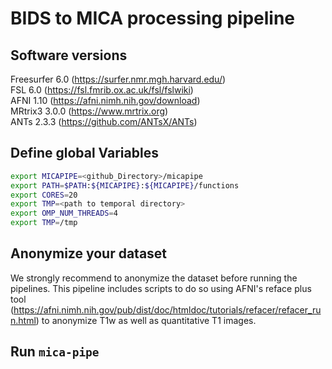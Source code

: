 # BIDS to MICA processing pipeline  

## Software versions
Freesurfer  6.0   (https://surfer.nmr.mgh.harvard.edu/)  
FSL         6.0   (https://fsl.fmrib.ox.ac.uk/fsl/fslwiki)  
AFNI        1.10  (https://afni.nimh.nih.gov/download)  
MRtrix3     3.0.0 (https://www.mrtrix.org)  
ANTs        2.3.3 (https://github.com/ANTsX/ANTs)  

## Define global Variables
```bash
export MICAPIPE=<github_Directory>/micapipe  
export PATH=$PATH:${MICAPIPE}:${MICAPIPE}/functions  
export CORES=20  
export TMP=<path to temporal directory>  
export OMP_NUM_THREADS=4
export TMP=/tmp
```

## Anonymize your dataset
We strongly recommend to anonymize the dataset before running the pipelines. This pipeline includes scripts to do so using AFNI's reface plus tool (https://afni.nimh.nih.gov/pub/dist/doc/htmldoc/tutorials/refacer/refacer_run.html) to anonymize T1w as well as quantitative T1 images.

## Run `mica-pipe`
